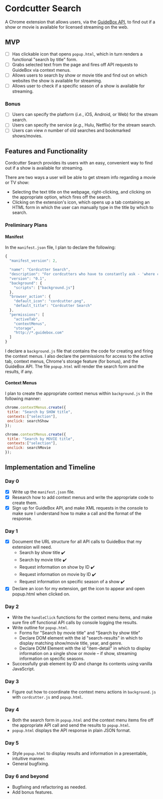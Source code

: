 # Cordcutter Search

A Chrome extension that allows users, via the [GuideBox API](http://www.guidebox.com), to find out if a show or movie is available for licensed streaming on the web.

## MVP

- [ ] Has clickable icon that opens `popup.html`, which in turn renders a functional "search by title" form.
- [ ] Grabs selected text from the page and fires off API requests to GuideBox via context menus.
- [ ] Allows users to search by show or movie title and find out on which websites the show is available for streaming.
- [ ] Allows user to check if a specific season of a show is available for streaming.

### Bonus

- [ ] Users can specify the platform (_i.e._, iOS, Android, or Web) for the stream search.
- [ ] Users can specify the service (_e.g._, Hulu, Netflix) for the stream search.
- [ ] Users can view _n_ number of old searches and bookmarked shows/movies.

## Features and Functionality

Cordcutter Search provides its users with an easy, convenient way to find out if a show is available for streaming.

There are two ways a user will be able to get stream info regarding a movie or TV show:
- Selecting the text title on the webpage, right-clicking, and clicking on the appropriate option, which fires off the search.
- Clicking on the extension's icon, which opens up a tab containing an HTML form in which the user can manually type in the title by which to search.

### Preliminary Plans

#### Manifest

In the `manifest.json` file, I plan to declare the following:

```javascript
{
  "manifest_version": 2,

  "name": "Cordcutter Search",
  "description": "For cordcutters who have to constantly ask - 'where can I stream it?'",
  "version": "0.1",
  "background": {
    "scripts": ["background.js"]
  },
  "browser_action": {
    "default_icon": "cordcutter.png",
    "default_title": "Cordcutter Search"
  },
  "permissions": [
    "activeTab",
    "contextMenus",
    "storage",
    "http://*.guidebox.com"
  ]
}
```

I declare a `background.js` file that contains the code for creating and firing the context menus.  I also declare the permissions for access to the active tab, context menus, Chrome's storage feature (for bonus), and the GuideBox API.  The file `popup.html` will render the search form and the results, if any.

#### Context Menus

I plan to create the appropriate context menus within `background.js` in the following manner:

```javascript
chrome.contextMenus.create({
 title: "Search by SHOW title",
 contexts:["selection"],
 onclick: searchShow
});

chrome.contextMenus.create({
 title: "Search by MOVIE title",
 contexts:["selection"],
 onclick: searchMovie
});
```

## Implementation and Timeline

### Day 0
- [x] Write up the `manifest.json` file.
- [x] Research how to add context menus and write the appropriate code to create them.
- [x] Sign up for GuideBox API, and make XML requests in the console to make sure I understand how to make a call and the format of the response.

### Day 1
- [x] Document the URL structure for all API calls to GuideBox that my extension will need.
  + Search by show title ✔️
  + Search by movie title ✔️
  + Request information on show by ID ✔️
  + Request information on movie by ID ✔️
  + Request information on specific season of a show ✔️
- [x] Declare an icon for my extension, get the icon to appear and open popup.html when clicked on.

### Day 2
- Write the `handleClick` functions for the context menu items, and make sure fire off functional API calls by console logging the results.
- Write outline for `popup.html`.
  + Forms for "Search by movie title" and "Search by show title"
  + Declare DOM element with the id "search-results" in which to display matching show/movie title, year, and genre.
  + Declare DOM Element with the id "item-detail" in which to display information on a single show or movie – if show, streaming information on specific seasons.
- Successfully grab element by ID and change its contents using vanilla JavaScript.

### Day 3
- Figure out how to coordinate the context menu actions in `background.js` with `cordcutter.js` and `popup.html`.

### Day 4
- Both the search form in `popup.html` and the context menu items fire off the appropriate API call and send the results to `popup.html`.
- `popup.html` displays the API response in plain JSON format.

### Day 5
- Style `popup.html` to display results and information in a presentable, intuitive manner.
- General bugfixing.

### Day 6 and beyond
- Bugfixing and refactoring as needed.
- Add bonus features.
